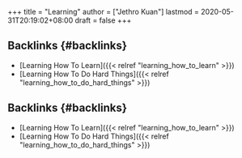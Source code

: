 +++
title = "Learning"
author = ["Jethro Kuan"]
lastmod = 2020-05-31T20:19:02+08:00
draft = false
+++

## Backlinks {#backlinks}

- [Learning How To Learn]({{< relref "learning_how_to_learn" >}})
- [Learning How To Do Hard Things]({{< relref "learning_how_to_do_hard_things" >}})

## Backlinks {#backlinks}

- [Learning How To Learn]({{< relref "learning_how_to_learn" >}})
- [Learning How To Do Hard Things]({{< relref "learning_how_to_do_hard_things" >}})
